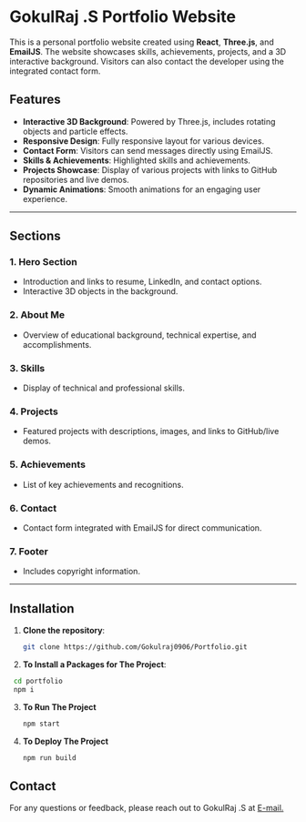# GokulRaj .S Portfolio Website

This is a personal portfolio website created using **React**, **Three.js**, and **EmailJS**. The website showcases skills, achievements, projects, and a 3D interactive background. Visitors can also contact the developer using the integrated contact form.

## Features

- **Interactive 3D Background**: Powered by Three.js, includes rotating objects and particle effects.
- **Responsive Design**: Fully responsive layout for various devices.
- **Contact Form**: Visitors can send messages directly using EmailJS.
- **Skills & Achievements**: Highlighted skills and achievements.
- **Projects Showcase**: Display of various projects with links to GitHub repositories and live demos.
- **Dynamic Animations**: Smooth animations for an engaging user experience.

---

## Sections

### 1. **Hero Section**
   - Introduction and links to resume, LinkedIn, and contact options.
   - Interactive 3D objects in the background.

### 2. **About Me**
   - Overview of educational background, technical expertise, and accomplishments.

### 3. **Skills**
   - Display of technical and professional skills.

### 4. **Projects**
   - Featured projects with descriptions, images, and links to GitHub/live demos.

### 5. **Achievements**
   - List of key achievements and recognitions.

### 6. **Contact**
   - Contact form integrated with EmailJS for direct communication.

### 7. **Footer**
   - Includes copyright information.

---

## Installation

1. **Clone the repository**:
   ```sh
   git clone https://github.com/Gokulraj0906/Portfolio.git
   ```
2. **To Install a Packages for The Project**:
  ```bash
   cd portfolio
   npm i
   ```
3. **To Run The Project**
    ```sh
    npm start 
    ```
4. **To Deploy The Project**
    ```sh 
    npm run build
    ```
## Contact
For any questions or feedback, please reach out to GokulRaj .S at <a href="mailto:gokulsenthil0906@gmail.com">E-mail.</a>
